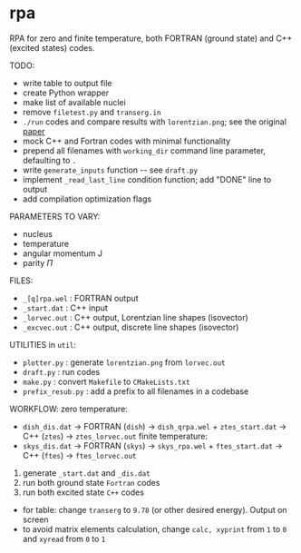 # rpa

RPA for zero and finite temperature, both FORTRAN (ground state) and C++ (excited states) codes.

TODO:
- write table to output file
- create Python wrapper
- make list of available nuclei
- remove `filetest.py` and `transerg.in`
- `./run` codes and compare results with `lorentzian.png`; see the original [paper](http://dx.doi.org/10.1016/j.physletb.2009.10.046)
- mock C++ and Fortran codes with minimal functionality
- prepend all filenames with `working_dir` command line parameter, defaulting to `.`
- write `generate_inputs` function -- see `draft.py`
- implement `_read_last_line` condition function; add "DONE" line to output
- add compilation optimization flags

PARAMETERS TO VARY:
- nucleus
- temperature
- angular momentum J
- parity $\Pi$


FILES:
- `_[q]rpa.wel` : FORTRAN output
- `_start.dat` : C++ input
- `_lorvec.out` : C++ output, Lorentzian line shapes (isovector)
- `_excvec.out` : C++ output, discrete line shapes (isovector)

UTILITIES in `util`:
- `plotter.py` : generate `lorentzian.png` from `lorvec.out`
- `draft.py` : run codes
- `make.py` : convert `Makefile` to `CMakeLists.txt`
- `prefix_resub.py` : add a prefix to all filenames in a codebase

WORKFLOW:
zero temperature:
- `dish_dis.dat` -> FORTRAN (`dish`) -> `dish_qrpa.wel` + `ztes_start.dat` -> C++ (`ztes`) -> `ztes_lorvec.out`
finite temperature:
- `skys_dis.dat` -> FORTRAN (`skys`) -> `skys_rpa.wel` + `ftes_start.dat` -> C++ (`ftes`) -> `ftes_lorvec.out`

1. generate `_start.dat` and `_dis.dat`
2. run both ground state `Fortran` codes
3. run both excited state `C++` codes

- for table: change `transerg` to `9.78` (or other desired energy). Output on screen
- to avoid matrix elements calculation, change `calc, xyprint` from `1` to `0` and `xyread` from `0` to `1`

